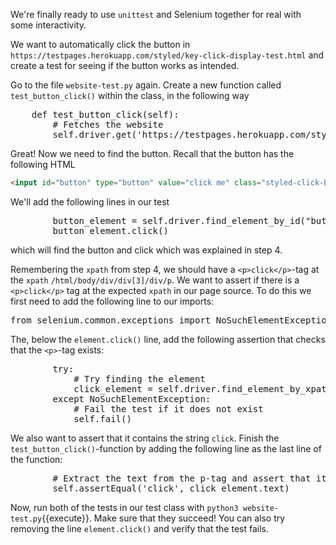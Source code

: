 We're finally ready to use `unittest` and Selenium together for real with some interactivity.

We want to automatically click the button in `https://testpages.herokuapp.com/styled/key-click-display-test.html` and create a test for seeing if the button works as intended.

Go to the file `website-test.py` again. Create a new function called `test_button_click()` within the class, in the following way

<pre class="file" data-filename="website-test.py">
    def test_button_click(self):
        # Fetches the website
        self.driver.get('https://testpages.herokuapp.com/styled/key-click-display-test.html')
</pre>

Great! Now we need to find the button. Recall that the button has the following HTML

```html
<input id="button" type="button" value="click me" class="styled-click-button">
```

We'll add the following lines in our test

<pre class="file" data-filename="website-test.py">
        button_element = self.driver.find_element_by_id("button")
        button_element.click()
</pre>

which will find the button and click which was explained in step 4.

Remembering the `xpath` from step 4, we should have a `<p>click</p>`-tag at the `xpath` `/html/body/div/div[3]/div/p`. We want to assert if there is a `<p>click</p>` tag at the expected `xpath` in our page source. To do this we first need to add the following line to our imports:

<pre class="file" data-filename="website-test.py">
from selenium.common.exceptions import NoSuchElementException
</pre>

The, below the `element.click()` line, add the following assertion that checks that the `<p>`-tag exists:

<pre class="file" data-filename="website-test.py">
        try:
            # Try finding the element
            click_element = self.driver.find_element_by_xpath('/html/body/div/div[3]/div/p')
        except NoSuchElementException:
            # Fail the test if it does not exist
            self.fail()
</pre>

We also want to assert that it contains the string `click`. Finish the `test_button_click()`-function by adding the following line as the last line of the function:

<pre class="file" data-filename="website-test.py">
        # Extract the text from the p-tag and assert that it's 'click'
        self.assertEqual('click', click_element.text)
</pre>

Now, run both of the tests in our test class with `python3 website-test.py`{{execute}}. Make sure that they succeed! You can also try removing the line `element.click()` and verify that the test fails.

